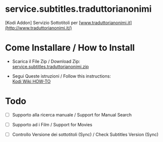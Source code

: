 # service.subtitles.traduttorianonimi
[Kodi Addon] Servizio Sottotitoli per [www.traduttorianonimi.it](http://www.traduttorianonimi.it/)

# Come Installare / How to Install
- Scarica il File Zip / Download Zip:<br />
[service.subtitles.traduttorianonimi.zip](https://github.com/ShellAddicted/service.subtitles.traduttorianonimi/files/204856/service.subtitles.traduttorianonimi.zip)

- Segui Queste istruzioni / Follow this instructions:<br />
[Kodi Wiki HOW-TO](http://kodi.wiki/view/HOW-TO:Install_add-ons_from_zip_files)




# Todo
- [ ] Supporto alla ricerca manuale / Support for Manual Search
- [ ] Supporto ad i Film / Support for Movies
- [ ] Controllo Versione dei sottotitoli (Sync) / Check Subtitles Version (Sync)


